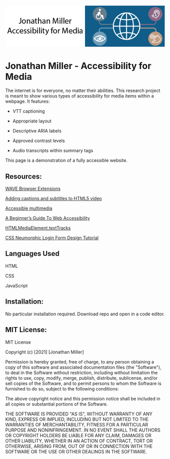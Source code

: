 ![header image](images/readmebanner.JPG "Jonathan Miller - Accessibility for Media")

# Jonathan Miller - Accessibility for Media
The internet is for everyone, no matter their abilities. This research project is meant to show various types of accessibility for media items within a webpage. It features:

- VTT captioning

- Appropriate layout

- Descriptive ARIA labels

- Approved contrast levels

- Audio transcripts within summary tags

This page is a demonstration of a fully accessible website.

## Resources:
[WAVE Browser Extensions](https://wave.webaim.org/extension/ 'WAVE Browser Extension')

[Adding captions and subtitles to HTML5 video](https://developer.mozilla.org/en-US/docs/Web/Guide/Audio_and_video_delivery/Adding_captions_and_subtitles_to_HTML5_video 'MDN')

[Accessible multimedia](https://developer.mozilla.org/en-US/docs/Learn/Accessibility/Multimedia 'MDN')

[A Beginner’s Guide To Web Accessibility](https://bootcamp.uxdesign.cc/beginners-guide-to-web-accessibility-514644750b0f 'Bootcamp')

[HTMLMediaElement.textTracks](https://developer.mozilla.org/en-US/docs/Web/API/HTMLMediaElement/textTracks 'MDN')

[CSS Neumorphic Login Form Design Tutorial](http://chrisdavidmills.github.io/html5-captions-and-subtitles-content-kit/tutorial/ 'GitHub')

## Languages Used
HTML

CSS

JavaScript

## Installation:
No particular installation required. Download repo and open in a code editor.

## MIT License:
MIT License

Copyright (c) [2021] [Jonathan Miller]

Permission is hereby granted, free of charge, to any person obtaining a copy
of this software and associated documentation files (the "Software"), to deal
in the Software without restriction, including without limitation the rights
to use, copy, modify, merge, publish, distribute, sublicense, and/or sell
copies of the Software, and to permit persons to whom the Software is
furnished to do so, subject to the following conditions:

The above copyright notice and this permission notice shall be included in all
copies or substantial portions of the Software.

THE SOFTWARE IS PROVIDED "AS IS", WITHOUT WARRANTY OF ANY KIND, EXPRESS OR
IMPLIED, INCLUDING BUT NOT LIMITED TO THE WARRANTIES OF MERCHANTABILITY,
FITNESS FOR A PARTICULAR PURPOSE AND NONINFRINGEMENT. IN NO EVENT SHALL THE
AUTHORS OR COPYRIGHT HOLDERS BE LIABLE FOR ANY CLAIM, DAMAGES OR OTHER
LIABILITY, WHETHER IN AN ACTION OF CONTRACT, TORT OR OTHERWISE, ARISING FROM,
OUT OF OR IN CONNECTION WITH THE SOFTWARE OR THE USE OR OTHER DEALINGS IN THE
SOFTWARE.
